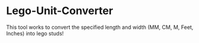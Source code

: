 # Lego-Unit-Converter
This tool works to convert the specified length and width (MM, CM, M, Feet, Inches) into lego studs! 
